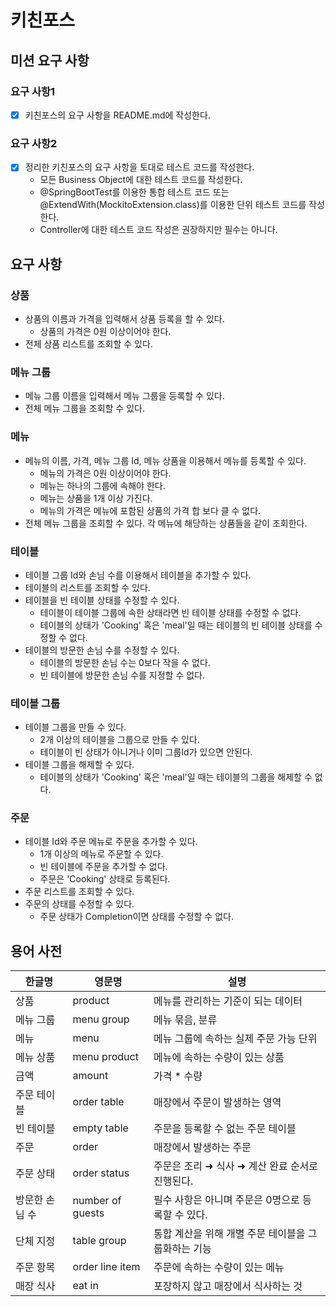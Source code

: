 # 키친포스

## 미션 요구 사항
### 요구 사항1
- [x] 키친포스의 요구 사항을 README.md에 작성한다.
### 요구 사항2
- [x] 정리한 키친포스의 요구 사항을 토대로 테스트 코드를 작성한다.
    - 모든 Business Object에 대한 테스트 코드를 작성한다.
    - @SpringBootTest를 이용한 통합 테스트 코드 또는 @ExtendWith(MockitoExtension.class)를 이용한 단위 테스트 코드를 작성한다.
    - Controller에 대한 테스트 코드 작성은 권장하지만 필수는 아니다.

## 요구 사항
### 상품
- 상품의 이름과 가격을 입력해서 상품 등록을 할 수 있다.
    - 상품의 가격은 0원 이상이어야 한다.
- 전체 상품 리스트를 조회할 수 있다.

### 메뉴 그룹
- 메뉴 그룹 이름을 입력해서 메뉴 그룹을 등록할 수 있다.
- 전체 메뉴 그룹을 조회할 수 있다.

### 메뉴
- 메뉴의 이름, 가격, 메뉴 그룹 Id, 메뉴 상품을 이용해서 메뉴를 등록할 수 있다.
    - 메뉴의 가격은 0원 이상이어야 한다.
    - 메뉴는 하나의 그룹에 속해야 한다.
    - 메뉴는 상품을 1개 이상 가진다.
    - 메뉴의 가격은 메뉴에 포함된 상품의 가격 합 보다 클 수 없다.
- 전체 메뉴 그룹을 조회할 수 있다. 각 메뉴에 해당하는 상품들을 같이 조회한다.

### 테이블
- 테이블 그룹 Id와 손님 수를 이용해서 테이블을 추가할 수 있다.
- 테이블의 리스트를 조회할 수 있다.
- 테이블을 빈 테이블 상태를 수정할 수 있다.
    - 테이블이 테이블 그룹에 속한 상태라면 빈 테이블 상태를 수정할 수 없다.
    - 테이블의 상태가 'Cooking' 혹은 'meal'일 때는 테이블의 빈 테이블 상태를 수정할 수 없다.
- 테이블의 방문한 손님 수를 수정할 수 있다.
    - 테이블의 방문한 손님 수는 0보다 작을 수 없다.
    - 빈 테이블에 방문한 손님 수를 지정할 수 없다.

### 테이블 그룹
- 테이블 그룹을 만들 수 있다.
    - 2개 이상의 테이블을 그룹으로 만들 수 있다.
    - 테이블이 빈 상태가 아니거나 이미 그룹Id가 있으면 안된다.
- 테이블 그룹을 해제할 수 있다.
    - 테이블의 상태가 'Cooking' 혹은 'meal'일 때는 테이블의 그룹을 해제할 수 없다.

### 주문
- 테이블 Id와 주문 메뉴로 주문을 추가할 수 있다.
    - 1개 이상의 메뉴로 주문할 수 있다.
    - 빈 테이블에 주문을 추가할 수 없다.
    - 주문은 'Cooking' 상태로 등록된다.
- 주문 리스트를 조회할 수 있다.
- 주문의 상태를 수정할 수 있다.
    - 주문 상태가 Completion이면 상태를 수정할 수 없다.

## 용어 사전

| 한글명 | 영문명 | 설명 |
| --- | --- | --- |
| 상품 | product | 메뉴를 관리하는 기준이 되는 데이터 |
| 메뉴 그룹 | menu group | 메뉴 묶음, 분류 |
| 메뉴 | menu | 메뉴 그룹에 속하는 실제 주문 가능 단위 |
| 메뉴 상품 | menu product | 메뉴에 속하는 수량이 있는 상품 |
| 금액 | amount | 가격 * 수량 |
| 주문 테이블 | order table | 매장에서 주문이 발생하는 영역 |
| 빈 테이블 | empty table | 주문을 등록할 수 없는 주문 테이블 |
| 주문 | order | 매장에서 발생하는 주문 |
| 주문 상태 | order status | 주문은 조리 ➜ 식사 ➜ 계산 완료 순서로 진행된다. |
| 방문한 손님 수 | number of guests | 필수 사항은 아니며 주문은 0명으로 등록할 수 있다. |
| 단체 지정 | table group | 통합 계산을 위해 개별 주문 테이블을 그룹화하는 기능 |
| 주문 항목 | order line item | 주문에 속하는 수량이 있는 메뉴 |
| 매장 식사 | eat in | 포장하지 않고 매장에서 식사하는 것 |
